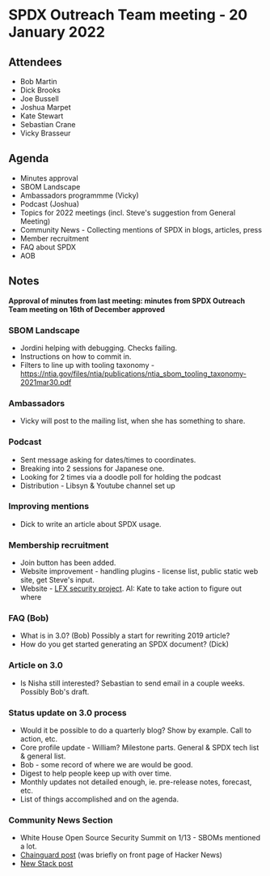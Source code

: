 # SPDX Outreach Team meeting - 20 January 2022

## Attendees

* Bob Martin
* Dick Brooks
* Joe Bussell
* Joshua Marpet
* Kate Stewart
* Sebastian Crane
* Vicky Brasseur

## Agenda

* Minutes approval
* SBOM Landscape
* Ambassadors programmme (Vicky)
* Podcast (Joshua)
* Topics for 2022 meetings (incl. Steve's suggestion from General Meeting)
* Community News - Collecting mentions of SPDX in blogs, articles, press
* Member recruitment
* FAQ about SPDX
* AOB

## Notes

**Approval of minutes from last meeting: minutes from SPDX Outreach Team meeting on 16th of December approved**

### SBOM Landscape

* Jordini helping with debugging. Checks failing.
* Instructions on how to commit in.
* Filters to line up with tooling taxonomy - <https://ntia.gov/files/ntia/publications/ntia_sbom_tooling_taxonomy-2021mar30.pdf>

### Ambassadors

* Vicky will post to the mailing list, when she has something to share.

### Podcast

* Sent message asking for dates/times to coordinates.
* Breaking into 2 sessions for Japanese one.
* Looking for 2 times via a doodle poll for holding the podcast
* Distribution - Libsyn & Youtube channel set up

### Improving mentions

* Dick to write an article about SPDX usage.

### Membership recruitment

* Join button has been added.
* Website improvement - handling plugins - license list, public static web site, get Steve's input.
* Website - [LFX security project](https://lfx.linuxfoundation.org/tools/security). AI: Kate to take action to figure out where

### FAQ (Bob)

* What is in 3.0? (Bob) Possibly a start for rewriting 2019 article?
* How do you get started generating an SPDX document? (Dick)

### Article on 3.0

* Is Nisha still interested? Sebastian to send email in a couple weeks. Possibly Bob's draft.

### Status update on 3.0 process

* Would it be possible to do a quarterly blog? Show by example. Call to action, etc.
* Core profile update - William? Milestone parts. General & SPDX tech list & general list.
* Bob - some record of where we are would be good.
* Digest to help people keep up with over time.
* Monthly updates not detailed enough, ie. pre-release notes, forecast, etc.
* List of things accomplished and on the agenda.

### Community News Section

* White House Open Source Security Summit on 1/13 - SBOMs mentioned a lot.
* [Chainguard post](https://blog.chainguard.dev/what-an-sbom-can-do-for-you/) (was briefly on front page of Hacker News)
* [New Stack post](https://thenewstack.io/improving-open-source-supply-chain-transparency-with-spdx/)
